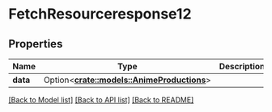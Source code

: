# FetchResourceresponse12

## Properties

Name | Type | Description | Notes
------------ | ------------- | ------------- | -------------
**data** | Option<[**crate::models::AnimeProductions**](animeProductions.md)> |  | [optional]

[[Back to Model list]](../README.md#documentation-for-models) [[Back to API list]](../README.md#documentation-for-api-endpoints) [[Back to README]](../README.md)


